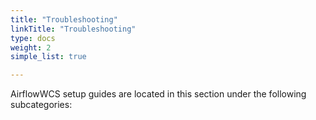 ```yaml
---
title: "Troubleshooting"
linkTitle: "Troubleshooting"
type: docs
weight: 2
simple_list: true

---
```


AirflowWCS setup guides are located in this section under the following subcategories:
